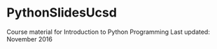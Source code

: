 # PythonSlidesUcsd
Course material for Introduction to Python Programming
Last updated: November 2016
